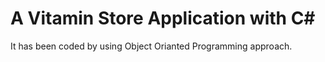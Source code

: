 # A Vitamin Store Application with C#
 It has been coded by using Object Orianted Programming approach.
